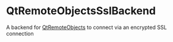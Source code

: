 # QtRemoteObjectsSslBackend
A backend for [QtRemoteObjects](https://doc.qt.io/qt-5/qtremoteobjects-index.html) to connect via an encrypted SSL connection
